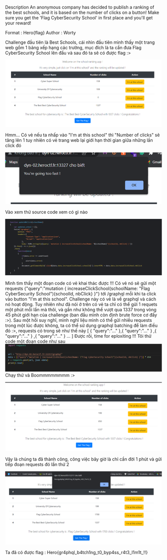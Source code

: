 Description
An anonymous company has decided to publish a ranking of the best schools, and it is based on the number of clicks on a button! Make sure you get the 'Flag CyberSecurity School' in first place and you'll get your reward!

Format : Hero{flag}
Author : Worty

Challenge đầu tiên là Best Schools, cái nhìn đầu tiên mình thấy một trang web gồm 1 bảng xếp hạng các trường, mục đích là ta cần đưa Flag CyberSecurity School lên đầu và sau đó ta sẽ có được flag :>

![1](./1.png)

Hmm... Có vẻ nếu ta nhấp vào "I'm at this school" thì "Number of clicks" sẽ tăng lên 1 tuy nhiên có vẻ trang web lại giới hạn thời gian giữa những lần click đó

![2](./2.png)

Vào xem thử source code xem có gì nào

![3](./3.png)

Mình tìm thấy một đoạn code có vẻ khai thác được !!! Có vẻ nó sẽ gửi một requests {"query":"mutation { increaseClickSchool(schoolName: \"Flag CyberSecurity School\"){schoolId, nbClick} }"} tới /graphql mỗi khi ta click vào button "I'm at this school". Challenge này có vẻ là về graphql và cách nó hoạt động. Tuy nhiên như đã nói ở trên có vẻ ta chỉ có thể gửi 1 requets một phút mỗi lần mà thôi, và gần như không thể vượt qua 1337 trong vòng 45 phút giới hạn của challenge (ban đầu mình còn định brute force cơ đấy :>). Sau một hồi suy nghĩ, mình nghĩ liệu mình có thể gửi nhiều requests trong một lúc được không, ta có thể sử dụng graphql batching để làm điều đó :>, requests có trong sẽ như thế này
[
    {
        "query":"..."
    },{
        "query":"..."
    }
    ,{
        "query":"..."
    }
    ,{
        "query":"..."
    }
    ...
]
Được rồi, time for eploxiting !!!
Tôi thử code một đoạn code như sau
![code](./6.png)
Chạy thử và Boommmmmmmm :>

![4](./4.png)

Vậy là chúng ta đã thành công, công việc bây giờ là chỉ cần đời 1 phút và gửi tiếp đoạn requests đó lần thứ 2

![5](./5.png)

Ta đã có được flag : 
Hero{gr4phql_b4tch1ng_t0_byp4ss_r4t3_l1m1t_!!}
